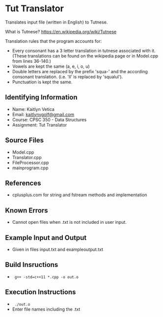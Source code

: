 # Tut Translator
Translates input file (written in English) to Tutnese.

What is Tutnese? https://en.wikipedia.org/wiki/Tutnese 

Translation rules that the program accounts for: 
* Every consonant has a 3 letter translation in tutnese associated with it. (These translations can be found on the wikipedia page or in Model.cpp from lines 36-140.)
* Vowels are kept the same (a, e, i, o, u)
* Double letters are replaced by the prefix 'squa-' and the according consonant translation. (i.e. 'll' is replaced by 'squalul').
* Punctuation is kept the same.

## Identifying Information

* Name: Kaitlyn Vetica
* Email: kaitlynvgolf@gmail.com
* Course: CPSC 350 - Data Structures
* Assignment: Tut Translator

## Source Files

* Model.cpp
* Translator.cpp
* FileProcessor.cpp
* mainprogram.cpp

## References

* cplusplus.com for string and fstream methods and implementation 

## Known Errors

* Cannot open files when .txt is not included in user input.

## Example Input and Output

* Given in files input.txt and exampleoutput.txt

## Build Insructions

* <code> g++ -std=c++11 *.cpp -o out.o </code>

## Execution Instructions

* <code> ./out.o </code>
* Enter file names including the .txt


